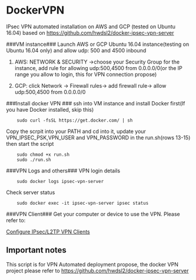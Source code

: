 # DockerVPN
IPsec VPN automated installation on AWS and GCP (tested on Ubuntu 16.04)  based on https://github.com/hwdsl2/docker-ipsec-vpn-server

###VM instance###
Launch AWS or GCP Ubuntu 16.04 instance(testing on Ubuntu 16.04 only) and allow udp: 500 and 4500 inbound 

1. AWS: NETWORK & SECURITY ->choose your Security Group for the instance, add rule for allowing udp:500,4500 from 0.0.0.0/0(or the IP range you allow to login, this for VPN connection propose)

2. GCP: click Network -> Firewall rules-> add firewall rule-> allow udp:500,4500 from 0.0.0.0/0

###Install docker VPN ###
ssh into VM instance and install Docker first(If you have Docker installed, skip this)
```
	sudo curl -fsSL https://get.docker.com/ | sh
```
Copy the scrpit into your PATH and cd into it, update your VPN_IPSEC_PSK,VPN_USER and VPN_PASSWORD in the run.sh(rows 13-15) then start the script
```
	sudo chmod +x run.sh
	sudo ./run.sh
```
###VPN Logs and others###
VPN login details
```
	sudo docker logs ipsec-vpn-server
```
Check server status
```
	sudo docker exec -it ipsec-vpn-server ipsec status
```
###VPN Client###
Get your computer or device to use the VPN. Please refer to:

[Configure IPsec/L2TP VPN Clients](https://github.com/hwdsl2/setup-ipsec-vpn/blob/master/docs/clients.md)

## Important notes
This script is for VPN Automated deployment propose, the docker VPN project please refer to https://github.com/hwdsl2/docker-ipsec-vpn-server
